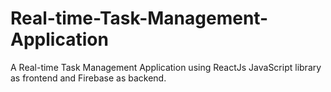 # Real-time-Task-Management-Application
A Real-time Task Management Application using ReactJs JavaScript library as frontend and Firebase as backend.
